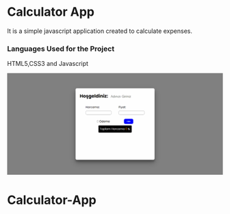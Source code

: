 <h1>Calculator App</h1>

It is a simple javascript application created to calculate expenses.

<h3>Languages Used for the Project</h3>

HTML5,CSS3 and Javascript <br>

![](CalculatorApp.gif)
# Calculator-App
